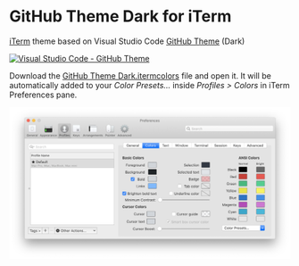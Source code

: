 # GitHub Theme Dark for iTerm

[iTerm](https://iterm2.com) theme based on Visual Studio Code [GitHub Theme][vscode-github-theme-marketplace] (Dark)

[![Visual Studio Code - GitHub Theme][vscode-github-theme-image]][vscode-github-theme-marketplace]

Download the [GitHub Theme Dark.itermcolors](https://raw.githubusercontent.com/cdalvaro/github-theme-dark-iterm/master/GitHub%20Theme%20Dark.itermcolors) file and open it. It will be automatically added to your _Color Presets..._ inside _Profiles > Colors_ in iTerm Preferences pane.

![iTerm Profiles Colors Pane](iTermProfilesColorsPane.png)

[vscode-github-theme-image]: https://user-images.githubusercontent.com/378023/80668639-595e9e00-8add-11ea-8673-4a481cc7e2dd.png
[vscode-github-theme-marketplace]: https://marketplace.visualstudio.com/items?itemName=GitHub.github-vscode-theme
